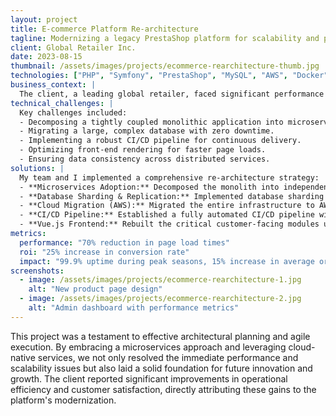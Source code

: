 ```yaml
---
layout: project
title: E-commerce Platform Re-architecture
tagline: Modernizing a legacy PrestaShop platform for scalability and performance.
client: Global Retailer Inc.
date: 2023-08-15
thumbnail: /assets/images/projects/ecommerce-rearchitecture-thumb.jpg
technologies: ["PHP", "Symfony", "PrestaShop", "MySQL", "AWS", "Docker", "Vue.js"]
business_context: |
  The client, a leading global retailer, faced significant performance bottlenecks and scalability issues with their aging PrestaShop e-commerce platform. The monolithic architecture hindered new feature development and led to frequent downtime during peak sales periods, impacting revenue and customer satisfaction.
technical_challenges: |
  Key challenges included: 
  - Decomposing a tightly coupled monolithic application into microservices.
  - Migrating a large, complex database with zero downtime.
  - Implementing a robust CI/CD pipeline for continuous delivery.
  - Optimizing front-end rendering for faster page loads.
  - Ensuring data consistency across distributed services.
solutions: |
  My team and I implemented a comprehensive re-architecture strategy:
  - **Microservices Adoption:** Decomposed the monolith into independent, domain-driven microservices using Symfony for core business logic and Node.js for specific services.
  - **Database Sharding & Replication:** Implemented database sharding and read replicas to distribute load and improve query performance.
  - **Cloud Migration (AWS):** Migrated the entire infrastructure to AWS, leveraging EC2, RDS, S3, and Lambda for serverless functions.
  - **CI/CD Pipeline:** Established a fully automated CI/CD pipeline with GitLab CI, Docker, and Kubernetes for seamless deployments.
  - **Vue.js Frontend:** Rebuilt the critical customer-facing modules using Vue.js for a faster, more responsive user experience.
metrics:
  performance: "70% reduction in page load times"
  roi: "25% increase in conversion rate"
  impact: "99.9% uptime during peak seasons, 15% increase in average order value"
screenshots:
  - image: /assets/images/projects/ecommerce-rearchitecture-1.jpg
    alt: "New product page design"
  - image: /assets/images/projects/ecommerce-rearchitecture-2.jpg
    alt: "Admin dashboard with performance metrics"
---
```


This project was a testament to effective architectural planning and agile execution. By embracing a microservices approach and leveraging cloud-native services, we not only resolved the immediate performance and scalability issues but also laid a solid foundation for future innovation and growth. The client reported significant improvements in operational efficiency and customer satisfaction, directly attributing these gains to the platform's modernization.
